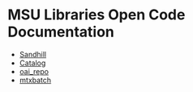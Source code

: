 # MSU Libraries Open Code Documentation

* [Sandhill](https://msu-libraries.github.io/sandhill/)
* [Catalog](https://msu-libraries.github.io/catalog/)
* [oai_repo](https://msu-libraries.github.io/oai_repo/)
* [mtxbatch](https://msu-libraries.github.io/mtxbatch/)
